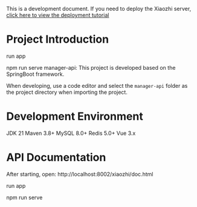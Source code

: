 This is a development document. If you need to deploy the Xiaozhi server, [click here to view the deployment tutorial](../../README.md#deployment-documentation)

# Project Introduction


run app


npm  run serve 
manager-api: This project is developed based on the SpringBoot framework.

When developing, use a code editor and select the `manager-api` folder as the project directory when importing the project.

# Development Environment
JDK 21
Maven 3.8+
MySQL 8.0+
Redis 5.0+
Vue 3.x

# API Documentation
After starting, open: http://localhost:8002/xiaozhi/doc.html

run app


npm  run serve 